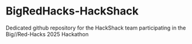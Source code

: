 # BigRedHacks-HackShack
Dedicated github repository for the HackShack team participating in the Big//Red-Hacks 2025 Hackathon
